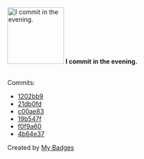 <img src="https://my-badges.github.io/my-badges/evening-commits.png" alt="I commit in the evening." title="I commit in the evening." width="128">
<strong>I commit in the evening.</strong>
<br><br>

Commits:

- <a href="https://github.com/Sajjon/klirr/commit/1202bb9eb62833a957ed9ec7bd0333ef24e600d0">1202bb9</a>
- <a href="https://github.com/Sajjon/klirr/commit/21db0fdf336b9086ddf86923084c824791ba2cce">21db0fd</a>
- <a href="https://github.com/Sajjon/klirr/commit/c00ae830122eeff841bc0ad83c4c56d99f71ce3c">c00ae83</a>
- <a href="https://github.com/Sajjon/klirr/commit/19b547fb302c446e66224b3ee2d4116b3ca24040">19b547f</a>
- <a href="https://github.com/Sajjon/klirr/commit/f0f9a60525a710178fe1a503774c26e2fc931e1a">f0f9a60</a>
- <a href="https://github.com/Sajjon/klirr/commit/4b64e37c3e5b4e39fe0104b05f5aae31c05b6e3f">4b64e37</a>


Created by <a href="https://github.com/my-badges/my-badges">My Badges</a>